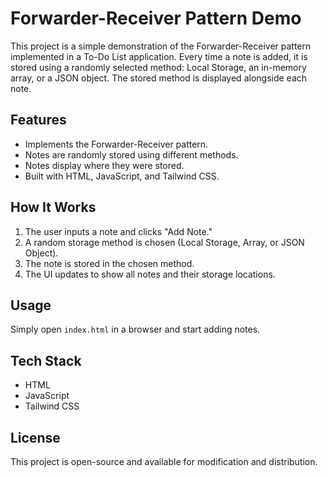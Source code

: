 # Forwarder-Receiver Pattern Demo

This project is a simple demonstration of the Forwarder-Receiver pattern implemented in a To-Do List application. Every time a note is added, it is stored using a randomly selected method: Local Storage, an in-memory array, or a JSON object. The stored method is displayed alongside each note.

## Features
- Implements the Forwarder-Receiver pattern.
- Notes are randomly stored using different methods.
- Notes display where they were stored.
- Built with HTML, JavaScript, and Tailwind CSS.

## How It Works
1. The user inputs a note and clicks "Add Note."
2. A random storage method is chosen (Local Storage, Array, or JSON Object).
3. The note is stored in the chosen method.
4. The UI updates to show all notes and their storage locations.

## Usage
Simply open `index.html` in a browser and start adding notes.

## Tech Stack
- HTML
- JavaScript
- Tailwind CSS

## License
This project is open-source and available for modification and distribution.

